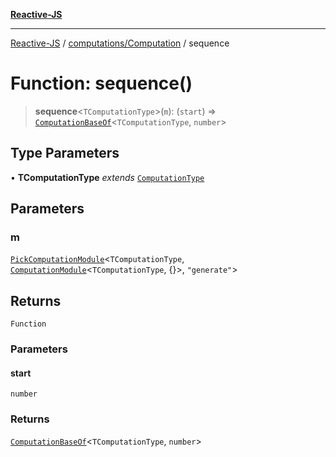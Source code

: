 [**Reactive-JS**](../../../README.md)

***

[Reactive-JS](../../../README.md) / [computations/Computation](../README.md) / sequence

# Function: sequence()

> **sequence**\<`TComputationType`\>(`m`): (`start`) => [`ComputationBaseOf`](../../type-aliases/ComputationBaseOf.md)\<`TComputationType`, `number`\>

## Type Parameters

• **TComputationType** *extends* [`ComputationType`](../../type-aliases/ComputationType.md)

## Parameters

### m

[`PickComputationModule`](../../type-aliases/PickComputationModule.md)\<`TComputationType`, [`ComputationModule`](../../interfaces/ComputationModule.md)\<`TComputationType`, \{\}\>, `"generate"`\>

## Returns

`Function`

### Parameters

#### start

`number`

### Returns

[`ComputationBaseOf`](../../type-aliases/ComputationBaseOf.md)\<`TComputationType`, `number`\>
